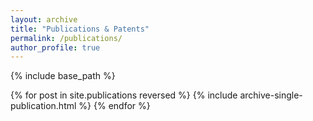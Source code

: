 ```yaml
---
layout: archive
title: "Publications & Patents"
permalink: /publications/
author_profile: true
---
```


{% include base_path %}

{% for post in site.publications reversed %}
  {% include archive-single-publication.html %}
{% endfor %}
